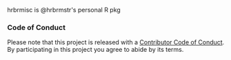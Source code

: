 <!-- README.md is generated from README.Rmd. Please edit that file -->
hrbrmisc is @hrbrmstr's personal R pkg

### Code of Conduct

Please note that this project is released with a [Contributor Code of Conduct](CONDUCT.md). By participating in this project you agree to abide by its terms.
